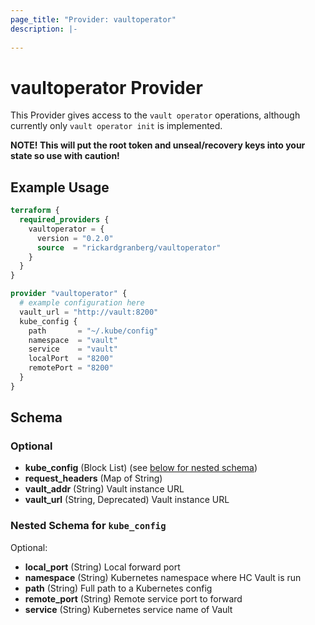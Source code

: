 ```yaml
---
page_title: "Provider: vaultoperator"
description: |-
  
---
```


# vaultoperator Provider

This Provider gives access to the `vault operator` operations, although currently only `vault operator init` is implemented.

**NOTE! This will put the root token and unseal/recovery keys into your state so use with caution!**


## Example Usage

```terraform
terraform {
  required_providers {
    vaultoperator = {
      version = "0.2.0"
      source  = "rickardgranberg/vaultoperator"
    }
  }
}

provider "vaultoperator" {
  # example configuration here
  vault_url = "http://vault:8200"
  kube_config {
    path       = "~/.kube/config"
    namespace  = "vault"
    service    = "vault"
    localPort  = "8200"
    remotePort = "8200"
  }
}
```

<!-- schema generated by tfplugindocs -->
## Schema

### Optional

- **kube_config** (Block List) (see [below for nested schema](#nestedblock--kube_config))
- **request_headers** (Map of String)
- **vault_addr** (String) Vault instance URL
- **vault_url** (String, Deprecated) Vault instance URL

<a id="nestedblock--kube_config"></a>
### Nested Schema for `kube_config`

Optional:

- **local_port** (String) Local forward port
- **namespace** (String) Kubernetes namespace where HC Vault is run
- **path** (String) Full path to a Kubernetes config
- **remote_port** (String) Remote service port to forward
- **service** (String) Kubernetes service name of Vault
